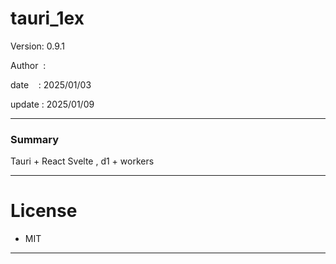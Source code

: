﻿# tauri_1ex

 Version: 0.9.1

 Author  : 

 date    : 2025/01/03

 update  : 2025/01/09 

***
### Summary

Tauri + React Svelte , d1 + workers


***
# License

* MIT

***

